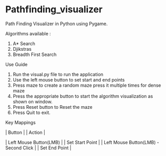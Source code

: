 # Pathfinding_visualizer 
Path Finding Visualizer in Python using Pygame.

Algorithms available : 
1. A* Search
2. Djikstras
3. Breadth First Search


Use Guide
1. Run the visual.py file to run the application
2. Use the left mouse button to set start and end points
3. Press maze to create a random maze press it multiple times for dense maze
4. Press the appropriate button to start the algorithm visualization as shown on window.
5. Press Reset button to Reset the maze
6. Press Quit to exit.


Key Mappings

|   Button	|   	|  Action 	|

|   Left Mouse Button(LMB)	|   	|  Set Start Point 	|
| Left Mouse Button(LMB) - Second Click  	|   	|  Set End Point	|

